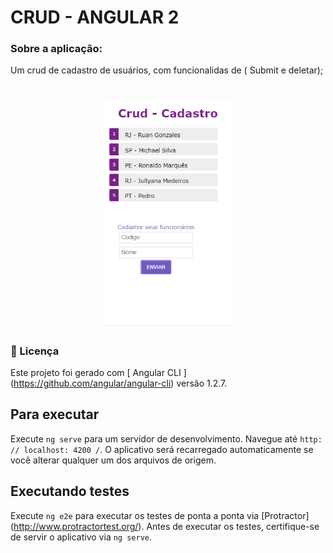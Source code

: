 # CRUD - ANGULAR 2

### Sobre a aplicação:

Um crud de cadastro de usuários, com funcionalidas de ( Submit e deletar);

<h1 align="center">
    <img src="./crud.gif" alt="" width="40%" height="40%">
</h1>


### 📝 Licença

Este projeto foi gerado com [ Angular CLI ] (https://github.com/angular/angular-cli) versão 1.2.7.

## Para executar 

Execute `ng serve` para um servidor de desenvolvimento. Navegue até `http: // localhost: 4200 /`. O aplicativo será recarregado automaticamente se você alterar qualquer um dos arquivos de origem.


## Executando testes 

Execute `ng e2e` para executar os testes de ponta a ponta via [Protractor] (http://www.protractortest.org/).
Antes de executar os testes, certifique-se de servir o aplicativo via `ng serve`.

